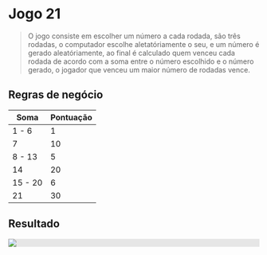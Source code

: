 # Jogo 21 

> O jogo consiste em escolher um número a cada rodada, são três rodadas, o computador escolhe aletatóriamente o seu, e um número é gerado aleatóriamente, ao final é calculado quem venceu cada rodada de acordo com a soma entre o número escolhido e o número gerado, o jogador que venceu um maior número de rodadas vence. 

## Regras de negócio
Soma | Pontuação
------------ | -------- 
1 - 6 | 1
7 | 10
8 - 13 | 5
14 | 20
15 - 20 | 6
21 | 30

## Resultado
<img style="display: block;-webkit-user-select: none;margin: auto;background-color: hsl(0, 0%, 90%);" src="https://i.imgur.com/l4ZVEN1.gif">

